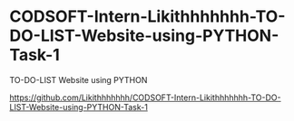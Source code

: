 # CODSOFT-Intern-Likithhhhhhh-TO-DO-LIST-Website-using-PYTHON-Task-1
TO-DO-LIST Website using PYTHON


https://github.com/Likithhhhhhh/CODSOFT-Intern-Likithhhhhhh-TO-DO-LIST-Website-using-PYTHON-Task-1



